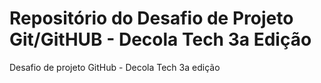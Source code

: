 # Repositório do Desafio de Projeto Git/GitHUB - Decola Tech 3a Edição
Desafio de projeto GitHub - Decola Tech 3a edição
